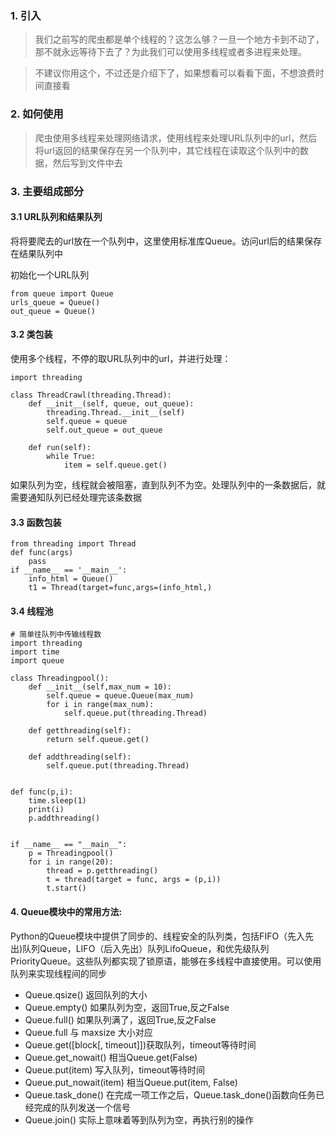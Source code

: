 ### 1. 引入
> 我们之前写的爬虫都是单个线程的？这怎么够？一旦一个地方卡到不动了，那不就永远等待下去了？为此我们可以使用多线程或者多进程来处理。

> 不建议你用这个，不过还是介绍下了，如果想看可以看看下面，不想浪费时间直接看

### 2. 如何使用
> 爬虫使用多线程来处理网络请求，使用线程来处理URL队列中的url，然后将url返回的结果保存在另一个队列中，其它线程在读取这个队列中的数据，然后写到文件中去
### 3. 主要组成部分
#### 3.1 URL队列和结果队列

将将要爬去的url放在一个队列中，这里使用标准库Queue。访问url后的结果保存在结果队列中

初始化一个URL队列
```
from queue import Queue
urls_queue = Queue()
out_queue = Queue()
```

#### 3.2 类包装
使用多个线程，不停的取URL队列中的url，并进行处理：
```
import threading

class ThreadCrawl(threading.Thread):
    def __init__(self, queue, out_queue):
        threading.Thread.__init__(self)
        self.queue = queue
        self.out_queue = out_queue

    def run(self):
        while True:
            item = self.queue.get()
```
如果队列为空，线程就会被阻塞，直到队列不为空。处理队列中的一条数据后，就需要通知队列已经处理完该条数据

#### 3.3 函数包装
```
from threading import Thread
def func(args)
    pass
if __name__ == '__main__':
    info_html = Queue()
    t1 = Thread(target=func,args=(info_html,)
```
#### 3.4 线程池
```
# 简单往队列中传输线程数
import threading
import time
import queue

class Threadingpool():
    def __init__(self,max_num = 10):
        self.queue = queue.Queue(max_num)
        for i in range(max_num):
            self.queue.put(threading.Thread)

    def getthreading(self):
        return self.queue.get()

    def addthreading(self):
        self.queue.put(threading.Thread)


def func(p,i):
    time.sleep(1)
    print(i)
    p.addthreading()


if __name__ == "__main__":
    p = Threadingpool()
    for i in range(20):
        thread = p.getthreading()
        t = thread(target = func, args = (p,i))
        t.start()

```

#### 4. Queue模块中的常用方法:
Python的Queue模块中提供了同步的、线程安全的队列类，包括FIFO（先入先出)队列Queue，LIFO（后入先出）队列LifoQueue，和优先级队列PriorityQueue。这些队列都实现了锁原语，能够在多线程中直接使用。可以使用队列来实现线程间的同步
- Queue.qsize() 返回队列的大小
- Queue.empty() 如果队列为空，返回True,反之False
- Queue.full() 如果队列满了，返回True,反之False
- Queue.full 与 maxsize 大小对应
- Queue.get([block[, timeout]])获取队列，timeout等待时间
- Queue.get_nowait() 相当Queue.get(False)
- Queue.put(item) 写入队列，timeout等待时间
- Queue.put_nowait(item) 相当Queue.put(item, False)
- Queue.task_done() 在完成一项工作之后，Queue.task_done()函数向任务已经完成的队列发送一个信号
- Queue.join() 实际上意味着等到队列为空，再执行别的操作
